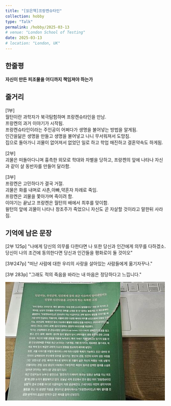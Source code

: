 ```yaml
---
title: "[읽은책]프랑켄슈타인"
collection: hobby
type: "Talk"
permalink: /hobby/2025-03-13
# venue: "London School of Testing"
date: 2025-03-13
# location: "London, UK"
---
```


한줄평
---
**자신이 만든 피조물을 어디까지 책임져야 하는가**

줄거리
---
[1부]<br>
월턴이란 과학자가 북극탐험하며 프랑켄슈타인을 만남.<br>
프랑켄의 과거 이야기가 시작됨.<br>
프랑켄슈타인이라는 주인공이 어쩌다가 생명을 불어넣는 방법을 알게됨.<br>
인간을닮은 생명을 만들고 생명을 불어넣고 나니 무서워져서 도망침.<br>
집으로 돌아가니 괴물이 없어져서 없었던 일로 하고 학업 매진하고 결혼약속도 하게됨.

[2부]<br>
괴물은 떠돌아다니며 흉측한 외모로 학대와 차별을 당하고, 프랑켄의 앞에 나타나 자신과 같이 살 동반자를 만들어 달라함.

[3부]<br>
프랑켄은 고민하다가 결국 거절.<br>
괴물은 화를 내며로 사촌,아빠,약혼자 차례로 죽임.<br>
프랑켄은 괴물을 쫓아가며 죽이려 함.<br>
이야기는 끝났고 프랑켄은 월턴의 배에서 최후를 맞이함.<br>
윌턴의 앞에 괴물이 나타나 창조주가 죽었으니 자신도 곧 자살할 것이라고 말한뒤 사라짐.

기억에 남은 문장
---
[2부 125p]
"나에게 당신의 의무를 다한다면 나 또한 당신과 인간에게 의무를 다하겠소. 당신이 나의 조건에 동의한다면 당신과 인간들을 평화로이 둘 것이오"

[3부247p]
"떠난 사람에 대한 우리의 사랑을 살아있는 사람들에게 옮기자꾸나."

[3부 283p]
"그래도 적의 죽음을 바라는 내 마음은 정당하다고 느낍니다."

![Book_img](/images/bookfrk.jpg)

